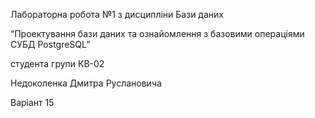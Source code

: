 Лабораторна робота №1 з дисципліни Бази даних

“Проектування бази даних та ознайомлення з базовими операціями СУБД PostgreSQL”

студента групи КВ-02

Недоколенка Дмитра Руслановича

Варіант 15
